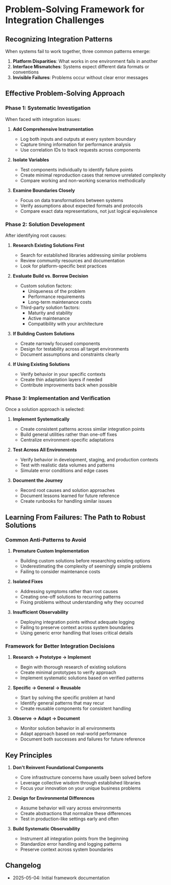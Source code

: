 # Problem-Solving Framework for Integration Challenges

## Recognizing Integration Patterns

When systems fail to work together, three common patterns emerge:

1. **Platform Disparities**: What works in one environment fails in another
2. **Interface Mismatches**: Systems expect different data formats or conventions 
3. **Invisible Failures**: Problems occur without clear error messages

## Effective Problem-Solving Approach

### Phase 1: Systematic Investigation

When faced with integration issues:

1. **Add Comprehensive Instrumentation**
   - Log both inputs and outputs at every system boundary
   - Capture timing information for performance analysis
   - Use correlation IDs to track requests across components

2. **Isolate Variables**
   - Test components individually to identify failure points
   - Create minimal reproduction cases that remove unrelated complexity
   - Compare working and non-working scenarios methodically

3. **Examine Boundaries Closely**
   - Focus on data transformations between systems
   - Verify assumptions about expected formats and protocols
   - Compare exact data representations, not just logical equivalence

### Phase 2: Solution Development

After identifying root causes:

1. **Research Existing Solutions First**
   - Search for established libraries addressing similar problems
   - Review community resources and documentation
   - Look for platform-specific best practices

2. **Evaluate Build vs. Borrow Decision**
   - Custom solution factors:
     - Uniqueness of the problem
     - Performance requirements
     - Long-term maintenance costs
   - Third-party solution factors:
     - Maturity and stability
     - Active maintenance
     - Compatibility with your architecture

3. **If Building Custom Solutions**
   - Create narrowly focused components
   - Design for testability across all target environments
   - Document assumptions and constraints clearly

4. **If Using Existing Solutions**
   - Verify behavior in your specific contexts
   - Create thin adaptation layers if needed
   - Contribute improvements back when possible

### Phase 3: Implementation and Verification

Once a solution approach is selected:

1. **Implement Systematically**
   - Create consistent patterns across similar integration points
   - Build general utilities rather than one-off fixes
   - Centralize environment-specific adaptations

2. **Test Across All Environments**
   - Verify behavior in development, staging, and production contexts
   - Test with realistic data volumes and patterns
   - Simulate error conditions and edge cases

3. **Document the Journey**
   - Record root causes and solution approaches
   - Document lessons learned for future reference
   - Create runbooks for handling similar issues

## Learning From Failures: The Path to Robust Solutions

### Common Anti-Patterns to Avoid

1. **Premature Custom Implementation**
   - Building custom solutions before researching existing options
   - Underestimating the complexity of seemingly simple problems
   - Failing to consider maintenance costs

2. **Isolated Fixes**
   - Addressing symptoms rather than root causes
   - Creating one-off solutions to recurring patterns
   - Fixing problems without understanding why they occurred

3. **Insufficient Observability**
   - Deploying integration points without adequate logging
   - Failing to preserve context across system boundaries
   - Using generic error handling that loses critical details

### Framework for Better Integration Decisions

1. **Research → Prototype → Implement**
   - Begin with thorough research of existing solutions
   - Create minimal prototypes to verify approach
   - Implement systematic solutions based on verified patterns

2. **Specific → General → Reusable**
   - Start by solving the specific problem at hand
   - Identify general patterns that may recur
   - Create reusable components for consistent handling

3. **Observe → Adapt → Document**
   - Monitor solution behavior in all environments
   - Adapt approach based on real-world performance
   - Document both successes and failures for future reference

## Key Principles

1. **Don't Reinvent Foundational Components**
   - Core infrastructure concerns have usually been solved before
   - Leverage collective wisdom through established libraries
   - Focus your innovation on your unique business problems

2. **Design for Environmental Differences**
   - Assume behavior will vary across environments
   - Create abstractions that normalize these differences
   - Test in production-like settings early and often

3. **Build Systematic Observability**
   - Instrument all integration points from the beginning
   - Standardize error handling and logging patterns
   - Preserve context across system boundaries

## Changelog
- 2025-05-04: Initial framework documentation